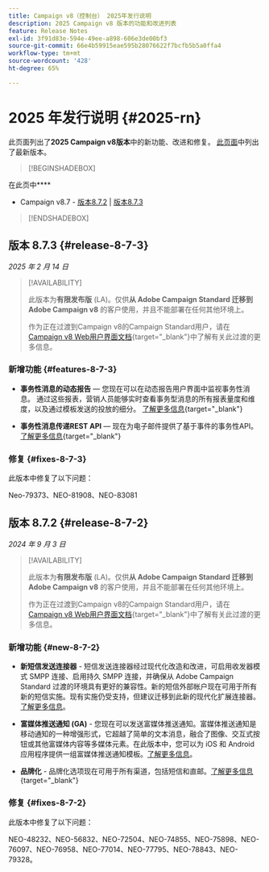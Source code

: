 ```yaml
---
title: Campaign v8（控制台） 2025年发行说明
description: 2025 Campaign v8 版本的功能和改进列表
feature: Release Notes
exl-id: 3f91d83e-594e-49ee-a898-606e3de00bf3
source-git-commit: 66e4b59915eae595b28076622f7bcfb5b5a0ffa4
workflow-type: tm+mt
source-wordcount: '428'
ht-degree: 65%

---
```


# 2025 年发行说明 {#2025-rn}

此页面列出了&#x200B;**2025 Campaign v8版本**&#x200B;中的新功能、改进和修复。 [此页面](release-notes.md)中列出了最新版本。

>[!BEGINSHADEBOX]

在此页中&#x200B;****

* Campaign v8.7 - [版本8.7.2](#release-8-7-2) | [版本8.7.3](#release-8-7-3)


>[!ENDSHADEBOX]


## 版本 8.7.3 {#release-8-7-3}

_2025 年 2 月 14 日_

>[!AVAILABILITY]
>
>此版本为&#x200B;**有限发布版** (LA)。仅供&#x200B;**从 Adobe Campaign Standard 迁移到 Adobe Campaign v8** 的客户使用，并且不能部署在任何其他环境上。
>
>作为正在过渡到Campaign v8的Campaign Standard用户，请在[Campaign v8 Web用户界面文档](https://experienceleague.adobe.com/zh-hans/docs/campaign-web/v8/start/acs-migration){target="_blank"}中了解有关此过渡的更多信息。

### 新增功能 {#features-8-7-3}

* **事务性消息的动态报告** — 您现在可以在动态报告用户界面中监视事务性消息。 通过这些报表，营销人员能够实时查看事务型消息的所有报表量度和维度，以及通过模板发送的投放的细分。 [了解更多信息](https://experienceleague.adobe.com/en/docs/experience-cloud/campaign/reporting/get-started-reporting){target="_blank"}

* **事务性消息传递REST API** — 现在为电子邮件提供了基于事件的事务性API。 [了解更多信息](https://experienceleague.adobe.com/zh-hans/docs/experience-cloud/campaign/apis/managing-transactional-messages){target="_blank"}

### 修复 {#fixes-8-7-3}

此版本中修复了以下问题：

Neo-79373、NEO-81908、NEO-83081

## 版本 8.7.2 {#release-8-7-2}

_2024 年 9 月 3 日_

>[!AVAILABILITY]
>
>此版本为&#x200B;**有限发布版** (LA)。仅供&#x200B;**从 Adobe Campaign Standard 迁移到 Adobe Campaign v8** 的客户使用，并且不能部署在任何其他环境上。
>
>作为正在过渡到Campaign v8的Campaign Standard用户，请在[Campaign v8 Web用户界面文档](https://experienceleague.adobe.com/zh-hans/docs/campaign-web/v8/start/acs-migration){target="_blank"}中了解有关此过渡的更多信息。

### 新增功能 {#new-8-7-2}

* **新短信发送连接器** - 短信发送连接器经过现代化改造和改进，可启用收发器模式 SMPP 连接、启用持久 SMPP 连接，并确保从 Adobe Campaign Standard 过渡的环境具有更好的兼容性。新的短信外部帐户现在可用于所有新的短信实施。现有实施仍受支持，但建议迁移到此新的现代化扩展连接器。[了解更多信息](../send/sms/sms.md)。

* **富媒体推送通知 (GA)** - 您现在可以发送富媒体推送通知。富媒体推送通知是移动通知的一种增强形式，它超越了简单的文本消息，融合了图像、交互式按钮或其他富媒体内容等多媒体元素。在此版本中，您可以为 iOS 和 Android 应用程序提供一组富媒体推送通知模板。[了解更多信息](../send/rich-push-android.md)。

* **品牌化** - 品牌化选项现在可用于所有渠道，包括短信和直邮。[了解更多信息](https://experienceleague.adobe.com/docs/experience-cloud/campaign/branding/branding-gs.html?lang=zh-hans){target="_blank"}

### 修复 {#fixes-8-7-2}

此版本中修复了以下问题：

NEO-48232、NEO-56832、NEO-72504、NEO-74855、NEO-75898、NEO-76097、NEO-76958、NEO-77014、NEO-77795、NEO-78843、NEO-79328。
